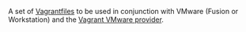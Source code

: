 A set of [Vagrantfiles](https://www.vagrantup.com/docs/vagrantfile) to be used in conjunction with VMware (Fusion or Workstation) and the [Vagrant VMware provider](https://www.vagrantup.com/vmware/index.html).
